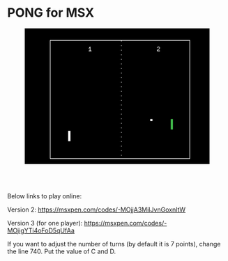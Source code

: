 
PONG for MSX   
============
  
  <figure>
<img src="https://github.com/rodrivas78/MSX/raw/master/PONG_MSX/screenshots/pong_1.png" alt="header image" width="432" height="312">	
</figure>
</br>  
</br>  
  
  Below links to play online:

Version 2: https://msxpen.com/codes/-MOjjA3MiIJvnGoxnItW

Version 3 (for one player): https://msxpen.com/codes/-MOjigYTi4oFoD5qUfAa

If you want to adjust the number of turns (by default it is 7 points), change the line 740. Put the value of C and D.
